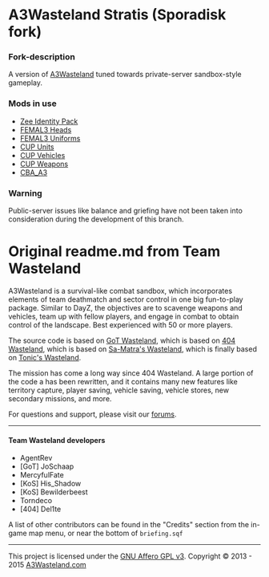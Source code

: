 # A3Wasteland Stratis (Sporadisk fork)
### Fork-description
A version of [A3Wasteland](https://github.com/A3Wasteland/ArmA3_Wasteland.Stratis) tuned towards private-server sandbox-style gameplay.

### Mods in use
* [Zee Identity Pack](http://www.armaholic.com/page.php?id=26169)
* [FEMAL3 Heads](https://steamcommunity.com/sharedfiles/filedetails/?id=374775446)
* [FEMAL3 Uniforms](https://steamcommunity.com/sharedfiles/filedetails/?id=374780664)
* [CUP Units](http://steamcommunity.com/workshop/filedetails/?id=497661914)
* [CUP Vehicles](http://steamcommunity.com/workshop/filedetails/?id=541888371)
* [CUP Weapons](http://steamcommunity.com/workshop/filedetails/?id=497660133)
* [CBA_A3](http://steamcommunity.com/workshop/filedetails/?id=450814997)

### Warning
Public-server issues like balance and griefing have not been taken into consideration during the development of this branch.

# Original readme.md from Team Wasteland
A3Wasteland is a survival-like combat sandbox, which incorporates elements of team deathmatch and sector control in one big fun-to-play package. Similar to DayZ, the objectives are to scavenge weapons and vehicles, team up with fellow players, and engage in combat to obtain control of the landscape. Best experienced with 50 or more players. 

The source code is based on [GoT Wasteland](https://github.com/JoSchaap/GoT_Wasteland_V2.Stratis), which is based on [404 Wasteland](https://github.com/domuk/Arma3-404Wasteland-Stratis), which is based on [Sa-Matra's Wasteland](http://forums.bistudio.com/showthread.php?142427), which is finally based on [Tonic's Wasteland](http://forums.bistudio.com/showthread.php?140070).

The mission has come a long way since 404 Wasteland. A large portion of the code a has been rewritten, and it contains many new features like territory capture, player saving, vehicle saving, vehicle stores, new secondary missions, and more.

For questions and support, please visit our [forums](http://forums.a3wasteland.com/).

---

#### Team Wasteland developers

* AgentRev
* [GoT] JoSchaap
* MercyfulFate
* [KoS] His_Shadow
* [KoS] Bewilderbeest
* Torndeco
* [404] Del1te

A list of other contributors can be found in the "Credits" section from the in-game map menu, or near the bottom of `briefing.sqf`

---

This project is licensed under the [GNU Affero GPL v3](http://tldrlegal.com/l/agpl3). Copyright © 2013 - 2015 [A3Wasteland.com](http://a3wasteland.com/)
